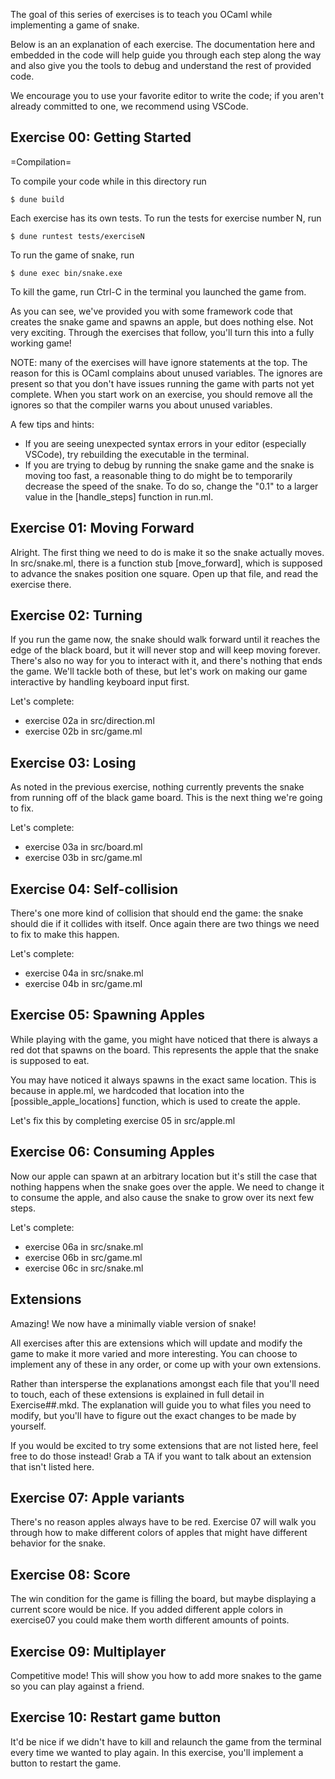 The goal of this series of exercises is to teach you OCaml while
implementing a game of snake.

Below is an an explanation of each exercise. The documentation here
and embedded in the code will help guide you through each step along
the way and also give you the tools to debug and understand the rest
of provided code.

We encourage you to use your favorite editor to write the code; if you
aren't already committed to one, we recommend using VSCode.

Exercise 00: Getting Started
----------------------------
=Compilation=

To compile your code while in this directory run 

` $ dune build `

Each exercise has its own tests. To run the tests for exercise number N, run 

` $ dune runtest tests/exerciseN `

To run the game of snake, run 

` $ dune exec bin/snake.exe `

To kill the game, run Ctrl-C in the terminal you launched the game from.

As you can see, we've provided you with some framework code that
creates the snake game and spawns an apple, but does nothing else. Not
very exciting. Through the exercises that follow, you'll turn this
into a fully working game!

NOTE: many of the exercises will have ignore statements at the
top. The reason for this is OCaml complains about unused
variables. The ignores are present so that you don't have issues
running the game with parts not yet complete. When you start work on
an exercise, you should remove all the ignores so that the compiler
warns you about unused variables.

A few tips and hints:
- If you are seeing unexpected syntax errors in your editor
  (especially VSCode), try rebuilding the executable in the
  terminal. 
- If you are trying to debug by running the snake game and the snake
  is moving too fast, a reasonable thing to do might be to temporarily
  decrease the speed of the snake. To do so, change the "0.1" to a
  larger value in the [handle_steps] function in run.ml.

Exercise 01: Moving Forward
---------------------------
Alright. The first thing we need to do is make it so the snake
actually moves. In src/snake.ml, there is a function stub
[move_forward], which is supposed to advance the snakes position one
square. Open up that file, and read the exercise there.

Exercise 02: Turning
--------------------
If you run the game now, the snake should walk forward until it
reaches the edge of the black board, but it will never stop and will
keep moving forever. There's also no way for you to interact with
it, and there's nothing that ends the game. We'll tackle both of
these, but let's work on making our game interactive by handling
keyboard input first.

Let's complete:
- exercise 02a in src/direction.ml
- exercise 02b in src/game.ml

Exercise 03: Losing
-------------------
As noted in the previous exercise, nothing currently prevents the
snake from running off of the black game board. This is the next thing
we're going to fix.

Let's complete:
- exercise 03a in src/board.ml
- exercise 03b in src/game.ml

Exercise 04: Self-collision
---------------------------
There's one more kind of collision that should end the game: the snake
should die if it collides with itself. Once again there are two things
we need to fix to make this happen.

Let's complete:
- exercise 04a in src/snake.ml
- exercise 04b in src/game.ml

Exercise 05: Spawning Apples
----------------------------
While playing with the game, you might have noticed that there is
always a red dot that spawns on the board. This represents the apple
that the snake is supposed to eat.

You may have noticed it always spawns in the exact same location. This
is because in apple.ml, we hardcoded that location into the
[possible_apple_locations] function, which is used to create the
apple.

Let's fix this by completing exercise 05 in src/apple.ml

Exercise 06: Consuming Apples
-----------------------------
Now our apple can spawn at an arbitrary location but it's still the
case that nothing happens when the snake goes over the apple.  We need
to change it to consume the apple, and also cause the snake to grow
over its next few steps.

Let's complete:
- exercise 06a in src/snake.ml
- exercise 06b in src/game.ml
- exercise 06c in src/snake.ml

Extensions
----------
Amazing! We now have a minimally viable version of snake!

All exercises after this are extensions which will update and modify
the game to make it more varied and more interesting. You can choose
to implement any of these in any order, or come up with your own
extensions.

Rather than intersperse the explanations amongst each file that you'll
need to touch, each of these extensions is explained in full detail in
Exercise##.mkd. The explanation will guide you to what files you need
to modify, but you'll have to figure out the exact changes to be made
by yourself.

If you would be excited to try some extensions that are not listed
here, feel free to do those instead!  Grab a TA if you want to talk
about an extension that isn't listed here.

Exercise 07: Apple variants
---------------------------
There's no reason apples always have to be red. Exercise 07 will walk
you through how to make different colors of apples that might have
different behavior for the snake.

Exercise 08: Score
------------------
The win condition for the game is filling the board, but maybe
displaying a current score would be nice. If you added different apple
colors in exercise07 you could make them worth different amounts of
points.

Exercise 09: Multiplayer
------------------------
Competitive mode! This will show you how to add more snakes to the
game so you can play against a friend.

Exercise 10: Restart game button
--------------------------------
It'd be nice if we didn't have to kill and relaunch the game from the
terminal every time we wanted to play again. In this exercise, you'll
implement a button to restart the game.
